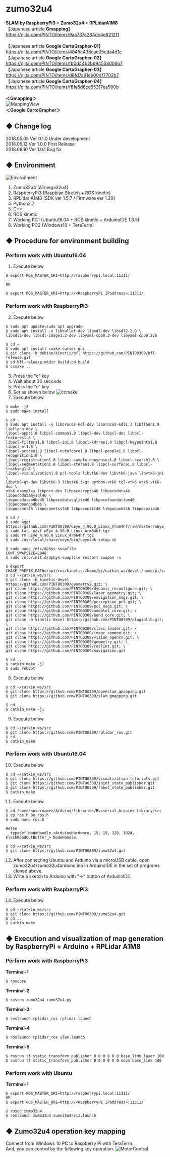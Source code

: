 # zumo32u4
**SLAM by RaspberryPi3 + Zumo32u4 + RPLidarA1M8**<br>
【Japanese article **Gmapping**】 https://qiita.com/PINTO/items/9aa737c284dc4e8212f1<br><br>
【Japanese article **Google CartoGrapher-01**】 https://qiita.com/PINTO/items/4845c438cac05eda4d1e<br>
【Japanese article **Google CartoGrapher-02**】 https://qiita.com/PINTO/items/fb0d44b2bb9455800667<br>
【Japanese article **Google CartoGrapher-03**】 https://qiita.com/PINTO/items/d8fd7a91ee00df7702b7<br>
【Japanese article **Google CartoGrapher-04**】 https://qiita.com/PINTO/items/f8fa5d6ce55317ea590b<br><br>
**＜Gmapping＞**<br>
![MappingView](https://github.com/PINTO0309/zumo32u4/blob/master/media/127.png)<br>
**＜Google CartoGrapher＞**<br>

## ◆ Change log<br>
2018.05.05 Ver 0.1.0 Under development<br>
2018.05.12 Ver 1.0.0 First Release<br>
2018.06.10 Ver 1.0.1 Bug fix<br>

## ◆ Environment<br>
![Environment](https://github.com/PINTO0309/zumo32u4/blob/master/media/0021_GMapping_English.png)
1. Zumo32u4 (ATmega32u4)
2. RaspberryPi3 (Raspbian Stretch + ROS kinetic)
3. RPLidar A1M8 (SDK ver 1.5.7 / Firmware ver 1.20)
4. Python2.7
5. C++
6. ROS kinetic
7. Working PC1 (Ubuntu16.04 + ROS kinetic + ArduinoIDE 1.8.5)
8. Working PC2 (Windows10 + TeraTerm)

## ◆ Procedure for environment building

### **Perform work with Ubuntu16.04**<br>

1. Execute below
```
$ export ROS_MASTER_URI=http://raspberrypi.local:11311/

OR

$ export ROS_MASTER_URI=http://<RaspberryPi IPaddress>:11311/
```

### **Perform work with RaspberryPi3**<br>

2. Execute below
```
$ sudo apt update;sudo apt upgrade
$ sudo apt install -y libbullet-dev libsdl-dev libsdl2-2.0 \
libsdl2-dev libsdl-image1.2-dev libyaml-cpp0.3-dev libyaml-cpp0.3v5

$ cd ~
$ sudo apt install cmake-curses-gui
$ git clone -b debian/kinetic/bfl https://github.com/PINTO0309/bfl-release.git
$ cd bfl-release;mkdir build;cd build
$ ccmake ..
```
3. Press the "c" key
4. Wait about 30 seconds
5. Press the "e" key
6. Set as shown below
![ccmake](https://github.com/PINTO0309/zumo32u4/blob/master/media/ccmake.png)
7. Execute below
```
$ make -j3
$ sudo make install

$ cd ~
$ sudo apt install -y liborocos-kdl-dev liborocos-kdl1.3 libflann1.9 libflann-dev \
libpcl-apps1.8 libpcl-common1.8 libpcl-dev libpcl-doc libpcl-features1.8 \
libpcl-filters1.8 libpcl-io1.8 libpcl-kdtree1.8 libpcl-keypoints1.8 libpcl-ml1.8 \
libpcl-octree1.8 libpcl-outofcore1.8 libpcl-people1.8 libpcl-recognition1.8 \
libpcl-registration1.8 libpcl-sample-consensus1.8 libpcl-search1.8 \
libpcl-segmentation1.8 libpcl-stereo1.8 libpcl-surface1.8 libpcl-tracking1.8 \
libpcl-visualization1.8 pcl-tools libvtk6-dev libvtk6-java libvtk6-jni \
libvtk6-qt-dev libvtk6.3 libvtk6.3-qt python-vtk6 tcl-vtk6 vtk6 vtk6-doc \
vtk6-examples libpoco-dev libpococrypto46 libpocodata46 libpocodatamysql46 \
libpocodataodbc46 libpocodatasqlite46 libpocofoundation46 libpocomongodb46 \
libpoconet46 libpoconetssl46 libpocoutil46 libpocoxml46 libpocozip46

$ cd /
$ sudo wget https://github.com/PINTO0309/uEye_4.90.0_Linux_Arm64hf/raw/master/uEye_4.90.0_Linux_Arm64hf.tgz
$ sudo tar -xzvf uEye_4.90.0_Linux_Arm64hf.tgz
$ sudo rm uEye_4.90.0_Linux_Arm64hf.tgz
$ sudo /usr/local/share/ueye/bin/ueyesdk-setup.sh

$ sudo nano /etc/dphys-swapfile
CONF_SWAPSIZE=2048
$ sudo /etc/init.d/dphys-swapfile restart swapon -s

$ export CMAKE_PREFIX_PATH=/opt/ros/kinetic:/home/pi/catkin_ws/devel:/home/pi/catkin_ws/install
$ cd ~/catkin_ws/src
$ git clone -b kinetic-devel https://github.com/PINTO0309/geometry2.git; \
git clone https://github.com/PINTO0309/dynamic_reconfigure.git; \
git clone https://github.com/PINTO0309/laser_geometry.git; \
git clone https://github.com/PINTO0309/navigation_msgs.git; \
git clone https://github.com/PINTO0309/perception_pcl.git; \
git clone https://github.com/PINTO0309/pcl_msgs.git; \
git clone https://github.com/PINTO0309/nodelet_core.git; \
git clone https://github.com/PINTO0309/bond_core.git; \
git clone -b kinetic-devel https://github.com/PINTO0309/pluginlib.git; \
git clone https://github.com/PINTO0309/class_loader.git; \
git clone https://github.com/PINTO0309/image_common.git; \
git clone https://github.com/PINTO0309/vision_opencv.git; \
git clone https://github.com/PINTO0309/geometry.git; \
git clone https://github.com/PINTO0309/roslint.git; \
git clone https://github.com/PINTO0309/navigation.git

$ cd ..
$ catkin_make -j1
$ sudo reboot
```
8. Execute below
```
$ cd ~/catkin_ws/src
$ git clone https://github.com/PINTO0309/openslam_gmapping.git
$ git clone https://github.com/PINTO0309/slam_gmapping.git

$ cd ..
$ catkin_make -j1
```
9. Execute below
```
$ cd ~/catkin_ws/src
$ git clone https://github.com/PINTO0309/rplidar_ros.git
$ cd ..
$ catkin_make
```
### **Perform work with Ubuntu16.04**<br>

10. Execute below
```
$ cd ~/catkin_ws/src
$ git clone https://github.com/PINTO0309/visualization_tutorials.git
$ git clone https://github.com/PINTO0309/joint_state_publisher.git
$ git clone https://github.com/PINTO0309/robot_state_publisher.git
$ catkin_make
```
11. Execute below
```
$ cd /home/<username>/Arduino/libraries/Rosserial_Arduino_Library/src
$ cp ros.h BK_ros.h
$ sudo nano ros.h

#else
  typedef NodeHandle_<ArduinoHardware, 15, 15, 128, 1024, FlashReadOutBuffer_> NodeHandle;

$ cd ~/catkin_ws/src
$ git clone https://github.com/PINTO0309/zumo32u4.git
```
12. After connecting Ubuntu and Arduino via a microUSB cable, open zumo32u4/zumo32u4arduino.ino in ArduinoIDE in the set of programs cloned above.
13. Write a sketch to Arduino with "→" button of ArduinoIDE.

### **Perform work with RaspberryPi3**<br>

14. Execute below
```
$ cd ~/catkin_ws/src
$ git clone https://github.com/PINTO0309/zumo32u4.git
$ cd ..
$ catkin_make
```

## ◆ Execution and visualization of map generation by RaspberryPi + Arduino + RPLidar A1M8<br>

### **Perform work with RaspberryPi3**<br>

**Terminal-1**
```
$ roscore
```
**Terminal-2**
```
$ rosrun zumo32u4 zumo32u4.py
```
**Terminal-3**
```
$ roslaunch rplidar_ros rplidar.launch
```
**Terminal-4**
```
$ roslaunch rplidar_ros slam.launch
```
**Terminal-5**
```
$ rosrun tf static_transform_publisher 0 0 0 0 0 0 base_link laser 100
$ rosrun tf static_transform_publisher 0 0 0 0 0 0 odom base_link 100
```

### **Perform work with Ubuntu**<br>

**Terminal-1**
```
$ export ROS_MASTER_URI=http://raspberrypi.local:11311/
OR
$ export ROS_MASTER_URI=http://<RaspberryPi IPaddress>:11311/

$ roscd zumo32u4
$ roslaunch zumo32u4 zumo32u4rviz.launch
```

## ◆ Zumo32u4 operation key mapping<br>

Connect from Windows 10 PC to Raspberry Pi with TeraTerm.<br>
And, you can control by the following key operation.
![MotorControl](https://github.com/PINTO0309/zumo32u4/blob/master/media/0022_zumo32u4control.png)
